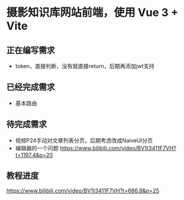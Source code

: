 # 摄影知识库网站前端，使用 Vue 3 + Vite

## 正在编写需求

- token，直接判断，没有就直接return，后期再添加jwt支持

## 已经完成需求

- 基本路由

## 待完成需求

- 视频P24手动对文章列表分页，后期考虑改成NaiveUI分页
- 编辑器的一个问题 https://www.bilibili.com/video/BV1t3411F7VH?t=1197.4&p=20

## 教程进度

https://www.bilibili.com/video/BV1t3411F7VH?t=686.8&p=25
